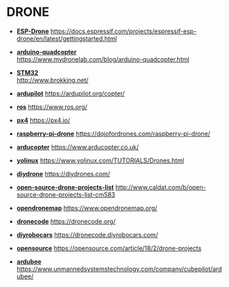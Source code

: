 # DRONE

- **[ESP-Drone](https://docs.espressif.com/projects/espressif-esp-drone/en/latest/gettingstarted.html)** 
    https://docs.espressif.com/projects/espressif-esp-drone/en/latest/gettingstarted.html

- **[arduino-quadcopter](https://www.mydronelab.com/blog/arduino-quadcopter.html)**                      
   https://www.mydronelab.com/blog/arduino-quadcopter.html

- **[STM32](http://www.brokking.net/)**                                                                  
   http://www.brokking.net/

- **[ardupilot](https://ardupilot.org/copter/)** 
   https://ardupilot.org/copter/

- **[ros](https://www.ros.org/)** 
   https://www.ros.org/

- **[px4](https://px4.io/)** 
   https://px4.io/

- **[raspberry-pi-drone](https://dojofordrones.com/raspberry-pi-drone/)** 
   https://dojofordrones.com/raspberry-pi-drone/

- **[arducopter](https://www.arducopter.co.uk/)** 
   https://www.arducopter.co.uk/

- **[yolinux](https://www.yolinux.com/TUTORIALS/Drones.html)** 
   https://www.yolinux.com/TUTORIALS/Drones.html

- **[diydrone](https://diydrones.com/)** 
   https://diydrones.com/

- **[open-source-drone-projects-list](http://www.caldat.com/b/open-source-drone-projects-list-cm583)** 
   http://www.caldat.com/b/open-source-drone-projects-list-cm583

- **[opendronemap](https://www.opendronemap.org/)** 
   https://www.opendronemap.org/

- **[dronecode](https://dronecode.org/)** 
   https://dronecode.org/

- **[diyrobocars](https://dronecode.diyrobocars.com/)** 
   https://dronecode.diyrobocars.com/

- **[opensource](https://opensource.com/article/18/2/drone-projects)** 
   https://opensource.com/article/18/2/drone-projects

- **[ardubee](https://www.unmannedsystemstechnology.com/company/cubepilot/ardubee/)** 
   https://www.unmannedsystemstechnology.com/company/cubepilot/ardubee/
